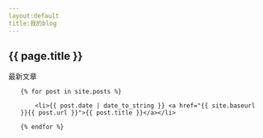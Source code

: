 ```yaml
---
layout:default  
title:我的blog  
---
```


<h2>{{ page.title }}</h2>

<p>最新文章</p>

<ul>

    {% for post in site.posts %}

        <li>{{ post.date | date_to_string }} <a href="{{ site.baseurl }}{{ post.url }}">{{ post.title }}</a></li>

    {% endfor %}

</ul>
